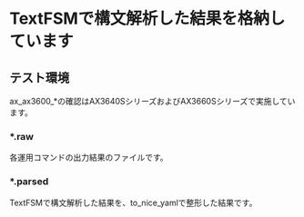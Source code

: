 # TextFSMで構文解析した結果を格納しています

## テスト環境

ax\_ax3600\_*の確認はAX3640SシリーズおよびAX3660Sシリーズで実施しています。

### *.raw

各運用コマンドの出力結果のファイルです。

### *.parsed

TextFSMで構文解析した結果を、to_nice_yamlで整形した結果です。
